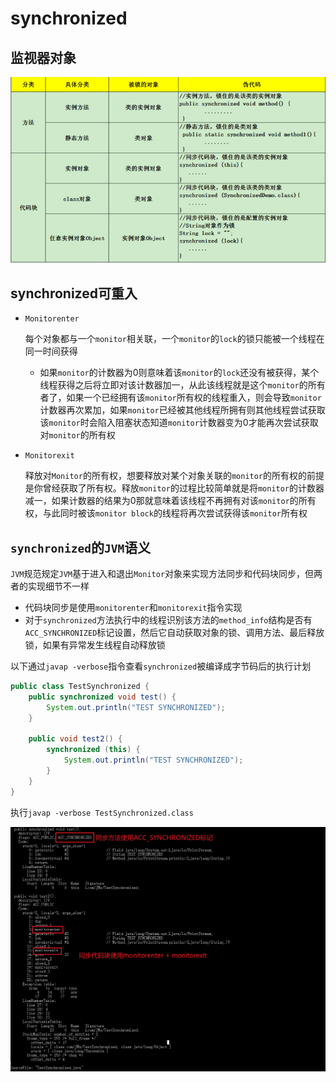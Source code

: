 # synchronized

## 监视器对象

![锁同步监视器对象](<https://raw.githubusercontent.com/RobertoHuang/RGP-LEARNING/master/%E9%AB%98%E5%B9%B6%E5%8F%91%E7%BC%96%E7%A8%8B%E8%AF%A6%E8%A7%A3/images/synchronized%E9%94%81%E7%9B%91%E8%A7%86%E5%99%A8%E5%AF%B9%E8%B1%A1.png>)

## synchronized可重入

- `Monitorenter`

  每个对象都与一个`monitor`相关联，一个`monitor`的`lock`的锁只能被一个线程在同一时间获得

  - 如果`monitor`的计数器为0则意味着该`monitor`的`lock`还没有被获得，某个线程获得之后将立即对该计数器加一，从此该线程就是这个`monitor`的所有者了，如果一个已经拥有该`monitor`所有权的线程重入，则会导致`monitor`计数器再次累加，如果`monitor`已经被其他线程所拥有则其他线程尝试获取该`monitor`时会陷入阻塞状态知道`monitor`计数器变为0才能再次尝试获取对`monitor`的所有权

- `Monitorexit`

  释放对`Monitor`的所有权，想要释放对某个对象关联的`monitor`的所有权的前提是你曾经获取了所有权。释放`monitor`的过程比较简单就是将`monitor`的计数器减一，如果计数器的结果为0那就意味着该线程不再拥有对该`monitor`的所有权，与此同时被该`monitor block`的线程将再次尝试获得该`monitor`所有权 

## `synchronized`的`JVM`语义

`JVM`规范规定`JVM`基于进入和退出`Monitor`对象来实现方法同步和代码块同步，但两者的实现细节不一样

- 代码块同步是使用`monitorenter`和`monitorexit`指令实现
- 对于`synchronized`方法执行中的线程识别该方法的`method_info`结构是否有`ACC_SYNCHRONIZED`标记设置，然后它自动获取对象的锁、调用方法、最后释放锁，如果有异常发生线程自动释放锁

以下通过`javap -verbose`指令查看`synchronized`被编译成字节码后的执行计划

```java
public class TestSynchronized {
    public synchronized void test() {
        System.out.println("TEST SYNCHRONIZED");
    }

    public void test2() {
        synchronized (this) {
            System.out.println("TEST SYNCHRONIZED");
        }
    }
}
```

执行`javap -verbose TestSynchronized.class`

![synchronized的JVM语义](<https://raw.githubusercontent.com/RobertoHuang/RGP-LEARNING/master/%E9%AB%98%E5%B9%B6%E5%8F%91%E7%BC%96%E7%A8%8B%E8%AF%A6%E8%A7%A3/images/synchronized%E7%9A%84JVM%E8%AF%AD%E4%B9%89.png>)

